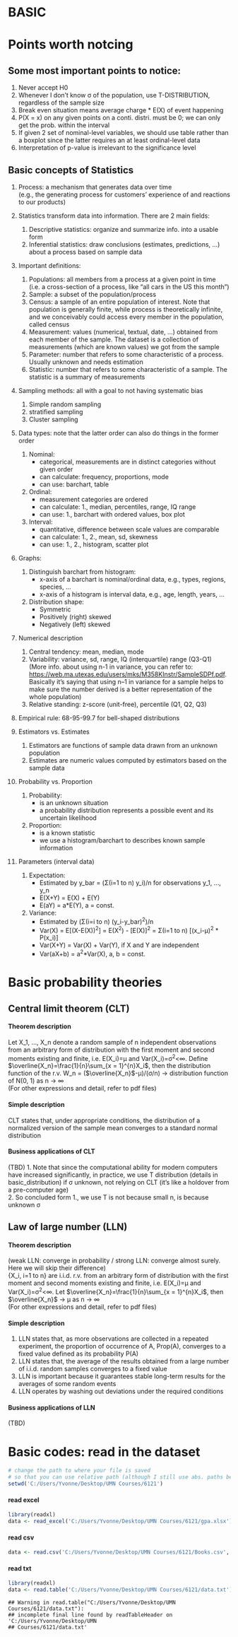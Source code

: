 BASIC
================

# Points worth notcing

## Some most important points to notice:

1.  Never accept H0  
2.  Whenever I don’t know σ of the population, use T-DISTRIBUTION,
    regardless of the sample size  
3.  Break even situation means average charge \* E(X) of event
    happening  
4.  P(X = x) on any given points on a conti. distri. must be 0; we can
    only get the prob. within the interval  
5.  If given 2 set of nominal-level variables, we should use table
    rather than a boxplot since the latter requires an at least
    ordinal-level data  
6.  Interpretation of p-value is irrelevant to the significance level

## Basic concepts of Statistics

1.  Process: a mechanism that generates data over time  
    (e.g., the generating process for customers’ experience of and
    reactions to our products)

2.  Statistics transform data into information. There are 2 main fields:

    1.  Descriptive statistics: organize and summarize info. into a
        usable form  
    2.  Inferential statistics: draw conclusions (estimates,
        predictions, …) about a process based on sample data

3.  Important definitions:

    1.  Populations: all members from a process at a given point in time
        (i.e. a cross-section of a process, like “all cars in the US
        this month”)  
    2.  Sample: a subset of the population/process  
    3.  Census: a sample of an entire population of interest. Note that
        population is generally finite, while process is theoretically
        infinite, and we conceivably could access every member in the
        population, called census  
    4.  Measurement: values (numerical, textual, date, …) obtained from
        each member of the sample. The dataset is a collection of
        measurements (which are known values) we got from the sample  
    5.  Parameter: number that refers to some characteristic of a
        process. Usually unknown and needs estimation  
    6.  Statistic: number that refers to some characteristic of a
        sample. The statistic is a summary of measurements

4.  Sampling methods: all with a goal to not having systematic bias

    1.  Simple random sampling  
    2.  stratified sampling  
    3.  Cluster sampling

5.  Data types: note that the latter order can also do things in the
    former order

    1.  Nominal:
        - categorical, measurements are in distinct categories without
          given order  
        - can calculate: frequency, proportions, mode  
        - can use: barchart, table  
    2.  Ordinal:
        - measurement categories are ordered  
        - can calculate: 1., median, percentiles, range, IQ range  
        - can use: 1., barchart with ordered values, box plot  
    3.  Interval:
        - quantitative, difference between scale values are comparable  
        - can calculate: 1., 2., mean, sd, skewness  
        - can use: 1., 2., histogram, scatter plot

6.  Graphs:

    1.  Distinguish barchart from histogram:
        - x-axis of a barchart is nominal/ordinal data, e.g., types,
          regions, species, …
        - x-axis of a histogram is interval data, e.g., age, length,
          years, …  
    2.  Distribution shape:
        - Symmetric  
        - Positively (right) skewed  
        - Negatively (left) skewed

7.  Numerical description

    1.  Central tendency: mean, median, mode  
    2.  Variability: variance, sd, range, IQ (interquartile) range
        (Q3-Q1)  
        (More info. about using n-1 in variance, you can refer to:
        <https://web.ma.utexas.edu/users/mks/M358KInstr/SampleSDPf.pdf>.
        Basically it’s saying that using n–1 in variance for a sample
        helps to make sure the number derived is a better representation
        of the whole population)  
    3.  Relative standing: z-score (unit-free), percentile (Q1, Q2, Q3)

8.  Empirical rule: 68-95-99.7 for bell-shaped distributions

9.  Estimators vs. Estimates

    1.  Estimators are functions of sample data drawn from an unknown
        population  
    2.  Estimates are numeric values computed by estimators based on the
        sample data

10. Probability vs. Proportion

    1.  Probability:
        - is an unknown situation  
        - a probability distribution represents a possible event and its
          uncertain likelihood  
    2.  Proportion:
        - is a known statistic  
        - we use a histogram/barchart to describes known sample
          information

11. Parameters (interval data)

    1.  Expectation:
        - Estimated by y_bar = (Σ(i=1 to n) y_i)/n for observations y_1,
          …, y_n  
        - E(X+Y) = E(X) + E(Y)  
        - E(aY) = a\*E(Y), a = const.  
    2.  Variance:
        - Estimated by (Σ(i=i to n) (y_i-y_bar)<sup>2</sup>)/n  
        - Var(X) = E\[(X-E(X))<sup>2</sup>\] = E(X<sup>2</sup>) -
          \[E(X)\]<sup>2</sup> = Σ(i=1 to n) \[(x_i-μ)<sup>2</sup> \*
          P(x_i)\]  
        - Var(X+Y) = Var(X) + Var(Y), if X and Y are independent  
        - Var(aX+b) = a<sup>2</sup>\*Var(X), a, b = const.

# Basic probability theories

## Central limit theorem (CLT)

#### Theorem description

Let X_1, …, X_n denote a random sample of n independent observations
from an arbitrary form of distribution with the first moment and second
moments existing and finite, i.e. E(X_i)=μ and
Var(X_i)=σ<sup>2</sup>\<$∞$. Define
$\overline{X_n}=\frac{1}{n}\sum_{x = 1}^{n}X_i$, then the distribution
function of the r.v. W_n = ($\overline{X_n}$-μ)/(σ/n) -\> distribution
function of N(0, 1) as n -\> $∞$  
(For other expressions and detail, refer to pdf files)

#### Simple description

CLT states that, under appropriate conditions, the distribution of a
normalized version of the sample mean converges to a standard normal
distribution

#### Business applications of CLT

(TBD) 1. Note that since the computational ability for modern computers
have increased significantly, in practice, we use T distribution
(details in basic_distribution) if σ unknown, not relying on CLT (it’s
like a holdover from a pre-computer age)  
2. So concluded form 1., we use T is not because small n, is because
unknown σ

## Law of large number (LLN)

#### Theorem description

(weak LLN: converge in probability / strong LLN: converge almost surely.
Here we will skip their difference)  
{X_i, i=1 to n} are i.i.d. r.v. from an arbitrary form of distribution
with the first moment and second moments existing and finite,
i.e. E(X_i)=μ and Var(X_i)=σ<sup>2</sup>\<$∞$. Let
$\overline{X_n}=\frac{1}{n}\sum_{x = 1}^{n}X_i$, then $\overline{X_n}$
-\> μ as n -\> $∞$  
(For other expressions and detail, refer to pdf files)

#### Simple description

1.  LLN states that, as more observations are collected in a repeated
    experiment, the proportion of occurrence of A, Prop(A), converges to
    a fixed value defined as its probability P(A)  
2.  LLN states that, the average of the results obtained from a large
    number of i.i.d. random samples converges to a fixed value  
3.  LLN is important because it guarantees stable long-term results for
    the averages of some random events  
4.  LLN operates by washing out deviations under the required conditions

#### Business applications of LLN

(TBD)

# Basic codes: read in the dataset

``` r
# change the path to where your file is saved 
# so that you can use relative path (although I still use abs. paths below)
setwd('C:/Users/Yvonne/Desktop/UMN Courses/6121')  
```

#### read excel

``` r
library(readxl)  
data <- read_excel('C:/Users/Yvonne/Desktop/UMN Courses/6121/gpa.xlsx') 
```

#### read csv

``` r
data <- read.csv('C:/Users/Yvonne/Desktop/UMN Courses/6121/Books.csv', header = T) 
```

#### read txt

``` r
library(readxl)   
data <- read.table('C:/Users/Yvonne/Desktop/UMN Courses/6121/data.txt')  
```

    ## Warning in read.table("C:/Users/Yvonne/Desktop/UMN Courses/6121/data.txt"):
    ## incomplete final line found by readTableHeader on 'C:/Users/Yvonne/Desktop/UMN
    ## Courses/6121/data.txt'
